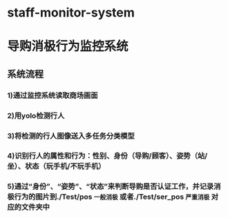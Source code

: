 # staff-monitor-system
导购消极行为监控系统
==================
系统流程
---------
### 1)通过监控系统读取商场画面<br>
### 2)用yolo检测行人<br>
### 3)将检测的行人图像送入多任务分类模型<br>
### 4)识别行人的属性和行为：性别、身份（导购/顾客）、姿势（站/坐）、状态（玩手机/不玩手机）<br>
### 5)通过“身份”、“姿势”、“状态”来判断导购是否认证工作，并记录消极行为的图片到./Test/pos `一般消极` 或者./Test/ser_pos `严重消极` 对应的文件夹中<br>
